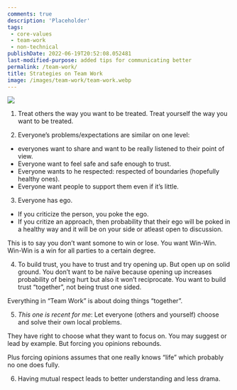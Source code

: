 ```yaml
---
comments: true
description: 'Placeholder' 
tags:
 - core-values
 - team-work
 - non-technical
publishDate: 2022-06-19T20:52:08.052481
last-modified-purpose: added tips for communicating better
permalink: /team-work/
title: Strategies on Team Work
image: /images/team-work/team-work.webp
---
```

![](/images/team-work/team-work.webp)

1. Treat others the way you want to be treated. Treat yourself the way you want to be treated.

2. Everyone’s problems/expectations are similar on one level:

- everyones want to share and want to be really listened to their point of view. 
- Everyone want to feel safe and safe enough to trust. 
- Everyone wants to he respected: respected of boundaries (hopefully healthy ones).
- Everyone want people to support them even if it’s little.

3. Everyone has ego. 

- If you criticize the person, you poke the ego. 
- If you critize an approach, then probability that their ego will be poked in a healthy way and it will be on your side or atleast open to discussion.

This is to say you don’t want somone to win or lose. You want Win-Win. Win-Win is a win for all parties to a certain degree.

4. To build trust, you have to trust and try opening up. But open up on solid ground. You don’t want to be naïve because opening up increases probability of being hurt but also it won’t reciprocate. You want to build trust “together”, not being trust one sided.

Everything in “Team Work” is about doing things “together”.

5. *This one is recent for me*: Let everyone (others and yourself) choose and solve their own local problems.

They have right to choose what they want to focus on. You may suggest or lead by example. But forcing you opinions rebounds.

Plus forcing opinions assumes that one really knows “life” which probably no one does fully.

6.  Having mutual respect leads to better understanding and less drama.